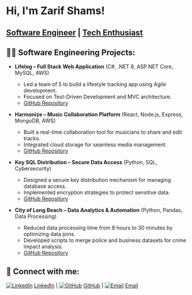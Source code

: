 # Hi, I'm Zarif Shams!
## [Software Engineer](https://github.com/zarifshams) | [Tech Enthusiast](https://www.linkedin.com/in/zarifshams)

## 👨‍💻 Software Engineering Projects:

- **Lifelog – Full Stack Web Application** (C#, .NET 8, ASP.NET Core, MySQL, AWS)
  - Led a team of 5 to build a lifestyle tracking app using Agile development.
  - Focused on Test-Driven Development and MVC architecture.
  - [GitHub Repository](https://github.com/your-lifelog-repo)

- **Harmonize – Music Collaboration Platform** (React, Node.js, Express, MongoDB, AWS)
  - Built a real-time collaboration tool for musicians to share and edit tracks.
  - Integrated cloud storage for seamless media management.
  - [GitHub Repository](https://github.com/your-harmonize-repo)

- **Key SQL Distribution – Secure Data Access** (Python, SQL, Cybersecurity)
  - Designed a secure key distribution mechanism for managing database access.
  - Implemented encryption strategies to protect sensitive data.
  - [GitHub Repository](https://github.com/your-keysql-repo)

- **City of Long Beach – Data Analytics & Automation** (Python, Pandas, Data Processing)
  - Reduced data processing time from 8 hours to 30 minutes by optimizing data joins.
  - Developed scripts to merge police and business datasets for crime impact analysis.
  - [GitHub Repository](https://github.com/your-citylongbeach-repo)

## 🤳 Connect with me:

[![LinkedIn](https://cdn.jsdelivr.net/npm/simple-icons@v3/icons/linkedin.svg)](https://linkedin.com/in/zarifshams) [LinkedIn](https://linkedin.com/in/zarifshams) |
[![GitHub](https://cdn.jsdelivr.net/npm/simple-icons@v3/icons/github.svg)](https://github.com/zarifshams) [GitHub](https://github.com/zarifshams) |
[![Email](https://cdn.jsdelivr.net/npm/simple-icons@v3/icons/gmail.svg)](mailto:your-email@example.com) [Email](mailto:your-email@example.com)
